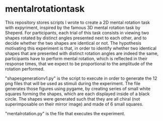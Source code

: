 # mentalrotationtask

This repository stores scripts I wrote to create a 2D mental rotation task with expyriment, inspired by the famous 3D mental rotation task by Sheperd. 
For participants, each trial of this task consists in viewing two shapes rotated by distinct angles presented next to each other, and to decide whether the two shapes are identical or not. The hypothesis motivating this experiment is that, in order to identify whether two identical shapes that are presented with distinct rotation angles are indeed the same, participants have to perform mental rotation, which is reflected in their response times, that we expect to be proportional to the amplitude of the rotation performed. 

"shapesgenerationv1.py" is the script to execute in order to generate the 12 png files that will be used as stimuli during the experiment. The file generates those figures using pygame, by creating series of small white squares forming the shapes, which are each displayed inside of a black circle. The shapes were generated such that they are all chiral (not superimposable on their mirror image) and made of 6 small squares.

"mentalrotation.py" is the file that executes the experiment.
